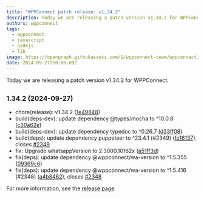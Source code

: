 ```yaml
---
title: "WPPConnect patch release: v1.34.2"
description: Today we are releasing a patch version v1.34.2 for WPPConnect.
authors: wppconnect
tags:
  - wppconnect
  - javascript
  - nodejs
  - lib
image: https://opengraph.githubassets.com/1/wppconnect-team/wppconnect/releases/tag/v1.34.2
date: 2024-09-27T10:06:09Z
---
```


Today we are releasing a patch version v1.34.2 for WPPConnect.

<!--truncate-->

## <small>1.34.2 (2024-09-27)</small>

* chore(release): v1.34.2 ([1e49848](https://github.com/wppconnect-team/wppconnect/commit/1e49848))
* build(deps-dev): update dependency @types/mocha to ^10.0.8 ([c30a62e](https://github.com/wppconnect-team/wppconnect/commit/c30a62e))
* build(deps-dev): update dependency typedoc to ^0.26.7 ([d33ff08](https://github.com/wppconnect-team/wppconnect/commit/d33ff08))
* build(deps): update dependency puppeteer to ^23.4.1 (#2349) ([fe16137](https://github.com/wppconnect-team/wppconnect/commit/fe16137)), closes [#2349](https://github.com/wppconnect-team/wppconnect/issues/2349)
* fix: Upgrade whatsappVersion to 2.3000.10162x ([a51ff3d](https://github.com/wppconnect-team/wppconnect/commit/a51ff3d))
* fix(deps): update dependency @wppconnect/wa-version to ^1.5.355 ([09369c6](https://github.com/wppconnect-team/wppconnect/commit/09369c6))
* fix(deps): update dependency @wppconnect/wa-version to ^1.5.416 (#2348) ([a4b8462](https://github.com/wppconnect-team/wppconnect/commit/a4b8462)), closes [#2348](https://github.com/wppconnect-team/wppconnect/issues/2348)

For more information, see the [release page](https://github.com/wppconnect-team/wppconnect/releases/tag/v1.34.2).